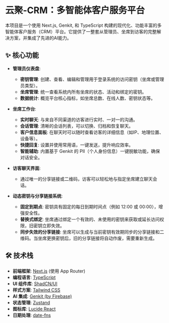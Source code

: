 # 云聚-CRM：多智能体客户服务平台

本项目是一个使用 Next.js, Genkit, 和 TypeScript 构建的现代化、功能丰富的多智能体客户服务（CRM）平台。它提供了一整套从管理员、坐席到访客的完整解决方案，并集成了先进的AI能力。

## ✨ 核心功能

- **管理员仪表盘**:
  - **密钥管理**: 创建、查看、编辑和管理用于登录系统的访问密钥（坐席或管理员类型）。
  - **坐席管理**: 统一查看系统内所有坐席的状态、活动和绑定的密钥。
  - **数据统计**: 概览平台核心指标，如坐席总数、在线人数、密钥状态等。

- **坐席工作台**:
  - **实时聊天**: 与来自不同渠道的访客进行实时、一对一的沟通。
  - **会话管理**: 清晰的会话列表，可以切换、归档和恢复聊天。
  - **客户信息面板**: 在聊天时可以随时查看访客的详细信息（如IP、地理位置、设备等）。
  - **快捷回复**: 设置并使用常用语，一键发送，提升响应效率。
  - **智能辅助**: 内置基于 Genkit 的 PII（个人身份信息）一键脱敏功能，确保对话安全。

- **访客聊天界面**:
  - 通过唯一的分享链接或二维码，访客可以轻松地与指定坐席建立聊天会话。

- **动态密钥与分享链接系统**:
  - **固定到期点**: 密钥具有固定的每日到期时间点（例如 12:00 或 00:00），增强安全性。
  - **替换式绑定**: 坐席通过绑定一个有效的、未使用的密钥来获取或延长访问权限，旧密钥立即失效。
  - **同步失效的分享链接**: 坐席可以生成与当前密钥有效期同步的分享链接和二维码。当坐席更换密钥后，旧的分享链接将自动作废，需要重新生成。

## 🛠️ 技术栈

- **前端框架**: [Next.js](https://nextjs.org/) (使用 App Router)
- **编程语言**: [TypeScript](https://www.typescriptlang.org/)
- **UI 组件库**: [ShadCN/UI](https://ui.shadcn.com/)
- **样式方案**: [Tailwind CSS](https://tailwindcss.com/)
- **AI 集成**: [Genkit (by Firebase)](https://firebase.google.com/docs/genkit)
- **状态管理**: [Zustand](https://github.com/pmndrs/zustand)
- **图标库**: [Lucide React](https://lucide.dev/)
- **日期处理**: [date-fns](https://date-fns.org/)
